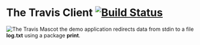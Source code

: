 # The Travis Client [![Build Status](https://travis-ci.org/TalkedDevotee/lab10.svg?branch=master)](https://travis-ci.org/TalkedDevotee/lab10)
![The Travis Mascot](http://about.travis-ci.org/images/travis-mascot-200px.png)
the demo application redirects data from stdin to a file **log.txt** using a package **print**.
